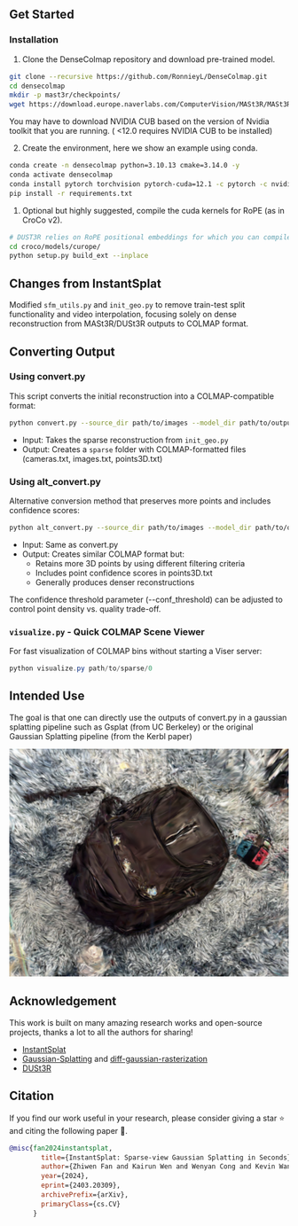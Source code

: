 ## Get Started

### Installation
1. Clone the DenseColmap repository and download pre-trained model.
```bash
git clone --recursive https://github.com/RonnieyL/DenseColmap.git
cd densecolmap
mkdir -p mast3r/checkpoints/
wget https://download.europe.naverlabs.com/ComputerVision/MASt3R/MASt3R_ViTLarge_BaseDecoder_512_catmlpdpt_metric.pth -P mast3r/checkpoints/
```

You may have to download NVIDIA CUB based on the version of Nvidia toolkit that you are running. ( <12.0 requires NVIDIA CUB to be installed)

2. Create the environment, here we show an example using conda.
```bash
conda create -n densecolmap python=3.10.13 cmake=3.14.0 -y
conda activate densecolmap
conda install pytorch torchvision pytorch-cuda=12.1 -c pytorch -c nvidia  # use the correct version of cuda for your system
pip install -r requirements.txt
```

1. Optional but highly suggested, compile the cuda kernels for RoPE (as in CroCo v2).
```bash
# DUST3R relies on RoPE positional embeddings for which you can compile some cuda kernels for faster runtime.
cd croco/models/curope/
python setup.py build_ext --inplace
```

## Changes from InstantSplat
Modified `sfm_utils.py` and `init_geo.py` to remove train-test split functionality and video interpolation, focusing solely on dense reconstruction from MASt3R/DUSt3R outputs to COLMAP format.

## Converting Output
### Using convert.py
This script converts the initial reconstruction into a COLMAP-compatible format:
```bash
python convert.py --source_dir path/to/images --model_dir path/to/output
```
- Input: Takes the sparse reconstruction from `init_geo.py`
- Output: Creates a `sparse` folder with COLMAP-formatted files (cameras.txt, images.txt, points3D.txt)

### Using alt_convert.py
Alternative conversion method that preserves more points and includes confidence scores:
```bash
python alt_convert.py --source_dir path/to/images --model_dir path/to/output --conf_threshold 0.5
```
- Input: Same as convert.py
- Output: Creates similar COLMAP format but:
  - Retains more 3D points by using different filtering criteria
  - Includes point confidence scores in points3D.txt
  - Generally produces denser reconstructions

The confidence threshold parameter (--conf_threshold) can be adjusted to control point density vs. quality trade-off.

### `visualize.py` - Quick COLMAP Scene Viewer

For fast visualization of COLMAP bins without starting a Viser server:
```powershell
python visualize.py path/to/sparse/0
```

## Intended Use

The goal is that one can directly use the outputs of convert.py in a gaussian splatting pipeline such as Gsplat (from UC Berkeley) or the original Gaussian Splatting pipeline (from the Kerbl paper)

![Sample Scene](assets/fast3r_samplesplat.png)

## Acknowledgement

This work is built on many amazing research works and open-source projects, thanks a lot to all the authors for sharing!

- [InstantSplat](https://github.com/NVlabs/InstantSplat) 
- [Gaussian-Splatting](https://github.com/graphdeco-inria/gaussian-splatting) and [diff-gaussian-rasterization](https://github.com/graphdeco-inria/diff-gaussian-rasterization)
- [DUSt3R](https://github.com/naver/dust3r)

## Citation
If you find our work useful in your research, please consider giving a star :star: and citing the following paper :pencil:.

```bibTeX
@misc{fan2024instantsplat,
        title={InstantSplat: Sparse-view Gaussian Splatting in Seconds},
        author={Zhiwen Fan and Kairun Wen and Wenyan Cong and Kevin Wang and Jian Zhang and Xinghao Ding and Danfei Xu and Boris Ivanovic and Marco Pavone and Georgios Pavlakos and Zhangyang Wang and Yue Wang},
        year={2024},
        eprint={2403.20309},
        archivePrefix={arXiv},
        primaryClass={cs.CV}
      }
```